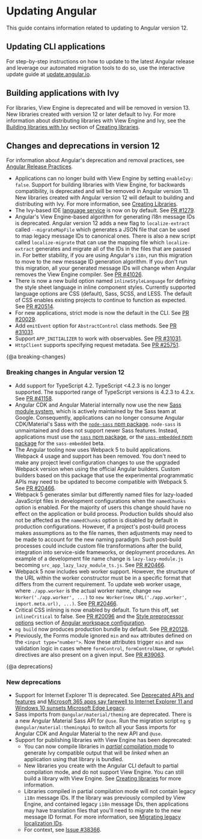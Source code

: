 # Updating Angular

This guide contains information related to updating to Angular version 12.

## Updating CLI applications

For step-by-step instructions on how to update to the latest Angular release and leverage our automated migration tools to do so, use the interactive update guide at [update.angular.io](https://update.angular.io).


## Building applications with Ivy

For libraries, View Engine is deprecated and will be removed in version 13.
New libraries created with version 12 or later default to Ivy.
For more information about distributing libraries with View Engine and Ivy, see the [Building libraries with Ivy](guide/creating-libraries#ivy-libraries) section of [Creating libraries](guide/creating-libraries).

## Changes and deprecations in version 12

<div class="alert is-helpful">

   For information about Angular's deprecation and removal practices, see [Angular Release Practices](guide/releases#deprecation-practices "Angular Release Practices: Deprecation practices").

</div>

* Applications can no longer build with View Engine by setting `enableIvy: false`.
  Support for building libraries with View Engine, for backwards compatibility, is deprecated and will be removed in Angular version 13.
  New libraries created with Angular version 12 will default to building and distributing with Ivy.
  For more information, see [Creating Libraries](guide/creating-libraries).
* The Ivy-based IDE [language service](guide/language-service) is now on by default.
  See [PR #1279](https://github.com/angular/vscode-ng-language-service/pull/1279).
* Angular's View Engine-based algorithm for generating i18n message IDs is deprecated.
  Angular version 12 adds a new flag to `localize-extract` called `--migrateMapFile` which  generates a JSON file that can be used to map legacy message IDs to canonical ones.
  There is also a new script called `localize-migrate` that can use the mapping file which `localize-extract` generates and migrate all of the IDs in the files that are passed in.
  For better stability, if you are using Angular's `i18n`, run this migration to move to the new message ID generation algorithm.
  If you don't run this migration, all your generated message IDs will change when Angular removes the View Engine compiler.
  See [PR #41026](https://github.com/angular/angular/pull/41026).
* There is now a new build option named `inlineStyleLanguage` for defining the style sheet language in inline component styles.
  Currently supported language options are CSS (default), Sass, SCSS, and LESS.
  The default of CSS enables existing projects to continue to function as expected.
  See [PR #20514](https://github.com/angular/angular-cli/pull/20514).
* For new applications, strict mode is now the default in the CLI.
  See [PR #20029](https://github.com/angular/angular-cli/pull/20029).
* Add `emitEvent` option for `AbstractControl` class methods.
  See [PR #31031](https://github.com/angular/angular/pull/31031).
* Support `APP_INITIALIZER` to work with observables.
  See [PR #31031](https://github.com/angular/angular/pull/31031).
* `HttpClient` supports specifying request metadata.
  See [PR #25751](https://github.com/angular/angular/pull/25751).


{@a breaking-changes}
### Breaking changes in Angular version 12

* Add support for TypeScript 4.2.
  TypeScript <4.2.3 is no longer supported.
  The supported range of TypeScript versions is 4.2.3 to 4.2.x.
  See [PR #41158](https://github.com/angular/angular/pull/41158).
* Angular CDK and Angular Material internally now use the new [Sass module system](https://sass-lang.com/blog/the-module-system-is-launched), which is actively maintained by the Sass team at Google.
  Consequently, applications can no longer consume Angular CDK/Material's Sass with the [`node-sass` npm package](https://www.npmjs.com/package/node-sass).
  `node-sass` is unmaintained and does not support newer Sass features. Instead, applications must use the [`sass` npm package](https://www.npmjs.com/package/sass), or the [`sass-embedded` npm package](https://www.npmjs.com/package/sass-embedded) for the `sass-embedded` beta.
* The Angular tooling now uses Webpack 5 to build applications. Webpack 4 usage and support has been removed.
  You don't need to make any project level configuration changes to use the upgraded Webpack version when using the official Angular builders.
  Custom builders based on this package that use the experimental programmatic APIs may need to be updated to become compatible with Webpack 5.
  See [PR #20466](https://github.com/angular/angular-cli/pull/20466).
* Webpack 5 generates similar but differently named files for lazy-loaded JavaScript files in development configurations when the `namedChunks` option is enabled.
  For the majority of users this change should have no effect on the application or build process.
  Production builds should also not be affected as the `namedChunks` option is disabled by default in production configurations.
  However, if a project's post-build process makes assumptions as to the file names, then adjustments may need to be made to account for the new naming paradigm.
  Such post-build processes could include custom file transformations after the build, integration into service-side frameworks, or deployment procedures.
  An example of a development file name change is `lazy-lazy-module.js` becoming `src_app_lazy_lazy_module_ts.js`.
  See [PR #20466](https://github.com/angular/angular-cli/pull/20466).
* Webpack 5 now includes web worker support.
  However, the structure of the URL within the worker constructor must be in a specific format that differs from the current requirement.
  To update web worker usage, where `./app.worker` is the actual worker name, change `new Worker('./app.worker', ...)` to `new Worker(new URL('./app.worker', import.meta.url), ...)`.
  See [PR #20466](https://github.com/angular/angular-cli/pull/20466).
* Critical CSS inlining is now enabled by default.
  To turn this off, set `inlineCritical` to false.
  See [PR #20096](https://github.com/angular/angular-cli/pull/20096) and the [Style preprocessor options](guide/workspace-config#optimization-configuration) section of [Angular workspace configuration](guide/workspace-config).
* `ng build` now produces production bundle by default.
  See [PR #20128](https://github.com/angular/angular-cli/pull/20128).
* Previously, the Forms module ignored `min` and `max` attributes defined on the `<input type="number">`.
  Now these attributes trigger `min` and `max` validation logic in cases where `formControl`, `formControlName`, or `ngModel` directives are also present on a given input.
  See [PR #39063](https://github.com/angular/angular/pull/39063).


{@a deprecations}
### New deprecations

* Support for Internet Explorer 11 is deprecated.
  See [Deprecated APIs and features](guide/deprecations) and [Microsoft 365 apps say farewell to Internet Explorer 11 and Windows 10 sunsets Microsoft Edge Legacy](https://techcommunity.microsoft.com/t5/microsoft-365-blog/microsoft-365-apps-say-farewell-to-internet-explorer-11-and/ba-p/1591666).
* Sass imports from `@angular/material/theming` are deprecated. There is a new Angular Material Sass API for `@use`.
  Run the migration script `ng g @angular/material:themingApi` to switch all your Sass imports for Angular CDK and Angular Material to the new API and `@use`.
* Support for publishing libraries with View Engine has been deprecated:
  - You can now compile libraries in [_partial_ compilation mode](guide/angular-compiler-options#compilationmode) to generate Ivy compatible output that will be _linked_ when an application using that library is bundled.
  - New libraries you create with the Angular CLI default to partial compilation mode, and do not support View Engine. You can still build a library with View Engine. See [Creating libraries](guide/creating-libraries) for more information.
  - Libraries compiled in partial compilation mode will not contain legacy `i18n` message IDs.
    If the library was previously compiled by View Engine, and contained legacy `i18n` message IDs, then applications may have translation files that you'll need to migrate to the new message ID format. For more information, see [Migrating legacy localization IDs](guide/migration-legacy-message-id).
  - For context, see [Issue #38366](https://github.com/angular/angular/issues/38366).
